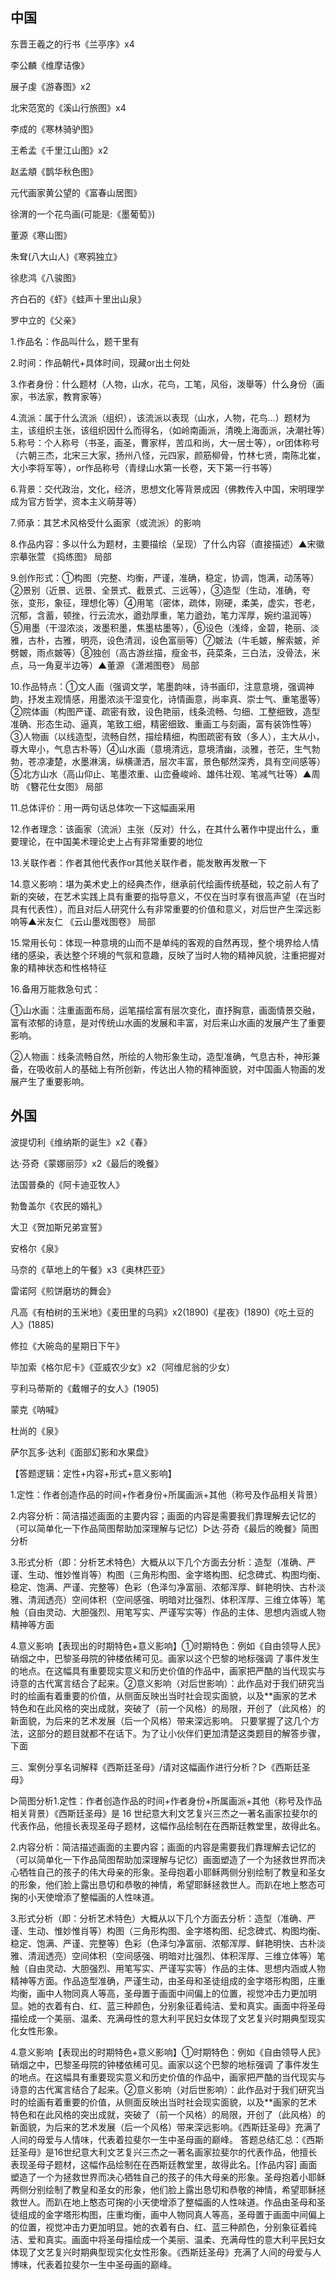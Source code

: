 ## 中国
东晋王羲之的行书《兰亭序》x4

李公麟《维摩诘像》

展子虔《游春图》x2

北宋范宽的《溪山行旅图》x4

李成的《寒林骑驴图》

王希孟《千里江山图》x2

赵孟頫《鹊华秋色图》

元代画家黄公望的《富春山居图》

徐渭的一个花鸟画(可能是:《墨葡萄》)

董源《寒山图》

朱耷(八大山人)《寒鸦独立》

徐悲鸿《八骏图》

齐白石的《虾》《蛙声十里出山泉》

罗中立的《父亲》

1.作品名：作品叫什么，题干里有

2.时间：作品朝代+具体时间，现藏or出土何处

3.作者身份：什么题材（人物，山水，花鸟，工笔，风俗，泼舉等）什么身份（画家，书法家，教育家等）

4.流派：属于什么流派（组织），该流派以表现（山水，人物，花鸟…）题材为主，该组织主张，该组织因什么而得名，（如岭南画派，清晚上海面派，决潮社等）5.称号：个人称号（书圣，画圣，曹家样，苦瓜和尚，大一居士等），or团体称号（六朝三杰，北宋三大家，扬州八怪，元四家，颜筋柳骨，竹林七贤，南陈北崔，大小李将军等），or作品称号（青绿山水第一长卷，天下第一行书等）

6.背景：交代政治，文化，经济，思想文化等背景成因（佛教传入中国，宋明理学成为官方哲学，资本主义萌芽等）

7.师承：其艺术风格受什么画家（或流派）的影响

8.作品内容：多以什么为题材，主要描绘（呈现）了什么内容（直接描述）▲宋徽宗摹张萱 《捣练图》 局部

9.创作形式：①构图（完整、均衡，严谨，准确，稳定，协调，饱满，动荡等）②景别（近景、远景、全景式、截景式、三远等），③造型（生动，准确，夸张，变形，象征，理想化等）④用笔（密体，疏体，刚硬，柔美，虚实，苍老，沉郁，含蓄，顿挫，行云流水，遒劲厚重，笔力遒劲，笔力浑厚，婉约温润等）⑤用墨（干湿浓淡，泼墨积墨，焦墨枯墨等），⑥设色（浅绛，金碧，艳丽、淡雅，古朴，古雅，明亮，设色清润，设色富丽等）⑦皴法（牛毛皴，解索皴，斧劈皴，雨点皴等）⑧独创（高古游丝描，瘦金书，莼菜条，三白法，没骨法，米点，马一角夏半边等）▲董源 《潇湘图卷》 局部

10.作品特点：①文人画（强调文学，笔墨韵味，诗书画印，注意意境，强调神韵，抒发主观情感，用墨浓淡干湿变化，诗情画意，尚率真、崇士气、重笔墨等）②院体画（构图严谨、疏密有致，设色艳丽，线条流畅、匀细、工整细致，造型准确、形态生动、逼真，笔致工细，精密细致、重画工与刻画，富有装饰性等）③人物画（以线造型，流畅自然，描绘精细，构图疏密有致（多人），主大从小，尊大卑小，气息古朴等）④山水画（意境清远，意境清幽，淡雅，苍茫，生气勃勃，苍凉凄楚，水墨淋漓，纵横潇洒，层次丰富，景色郁然深秀，具有空间感等）⑤北方山水（高山仰止、笔墨浓重、山峦叠峻岭、雄伟壮观、笔减气壮等）▲周昉 《簪花仕女图》 局部

11.总体评价：用一两句话总体吹一下这幅画采用

12.作者理念：该画家（流派）主张（反对）什么，在其什么著作中提出什么，重要理论，在中国美术理论史上占有非常重要的地位

13.关联作者：作者其他代表作or其他关联作者，能发散再发散一下

14.意义影响：堪为美术史上的经典杰作，继承前代绘画传统基础，较之前人有了新的突破，在艺术实践上具有重要的指导意义，不仅在当时享有很高声望（在当时具有代表性），而且对后人研究什么有非常重要的价值和意义，对后世产生深远影响等▲米友仁 《云山墨戏图卷》 局部

15.常用长句：体现一种意境的山而不是单纯的客观的自然再现，整个境界给人情绪的感染，表达整个环境的气氛和意趣，反映了当时人物的精神风貌，注重把握对象的精神状态和性格特征

16.备用万能救急句式：

①山水画：注重画面布局，运笔描绘富有层次变化，直抒胸意，画面情景交融，富有浓郁的诗意，是对传统山水画的发展和丰富，对后来山水画的发展产生了重要影响。

②人物画：线条流畅自然，所绘的人物形象生动，造型准确，气息古朴，神形兼备，在吸收前人的基础上有所创新，传达出人物的精神面貌，对中国画人物画的发展产生了重要影响。

## 外国
波提切利《维纳斯的诞生》x2《春》

达·芬奇《蒙娜丽莎》x2《最后的晚餐》

法国普桑的《阿卡迪亚牧人》

勃鲁盖尔《农民的婚礼》

大卫《贺加斯兄弟宣誓》

安格尔《泉》

马奈的《草地上的午餐》x3《奥林匹亚》

雷诺阿《煎饼磨坊的舞会》

凡高《有柏树的玉米地》《麦田里的乌鸦》x2(1890)《星夜》(1890)《吃土豆的人》(1885)

修拉《大碗岛的星期日下午》

毕加索《格尔尼卡》《亚威农少女》x2（阿维尼翁的少女）

亨利马蒂斯的《戴帽子的女人》(1905)

蒙克《呐喊》

杜尚的《泉》

萨尔瓦多·达利《面部幻影和水果盘》

【答题逻辑：定性+内容+形式+意义影响】

1.定性：作者创造作品的时间+作者身份+所属画派+其他（称号及作品相关背景）

2.内容分析：简洁描述画面的主要内容；画面的内容是需要我们靠理解去记忆的（可以简单化一下作品简图帮助加深理解与记忆）▷达·芬奇《最后的晚餐》简图分析

3.形式分析（即：分析艺术特色）大概从以下几个方面去分析：造型（准确、严谨、生动、惟妙惟肖等）构图（三角形构图、金字塔构图、纪念碑式、构图均衡、稳定、饱满、严谨、完整等）色彩（色泽匀净富丽、浓郁浑厚、鲜艳明快、古朴淡雅、清润透亮）空间体积（空间感强、明暗对比强烈、体积浑厚、三维立体等）笔触（自由灵动、大胆强烈、用笔写实、严谨写实等）作品的主体、思想内涵或人物精神等方面

4.意义影响【表现出的时期特色+意义影响】①时期特色：例如《自由领导人民》硝烟之中，巴黎圣母院的钟楼依稀可见。画家以这个巴黎的地标强调 了事件发生的地点。在这幅具有重要现实意义和历史价值的作品中，画家把严酷的当代现实与诗意的古代寓言结合了起来。②意义影响（对后世影响）：此作品对于我们研究当时的绘画有着重要的价值，从侧面反映出当时社会现实面貌，以及**画家的艺术特色和在此风格的突出成就，突破了（前一个风格）的局限，开创了（此风格）的新面貌，为后来的艺术发展（后一个风格）带来深远影响。 只要掌握了这几个方法，这部分的题目就都不在话下。为了让小伙伴们更加清楚这类题目的解答步骤，下面

三、案例分享名词解释《西斯廷圣母》/请对这幅画作进行分析？▷《西斯廷圣母》                  

▷简图分析1.定性：作者创造作品的时间+作者身份+所属画派+其他（称号及作品相关背景）《西斯廷圣母》是 16 世纪意大利文艺复兴三杰之一著名画家拉斐尔的代表作品，他擅长表现圣母子题材，这幅作品绘制在在西斯廷教堂里，故得此名。

2.内容分析：简洁描述画面的主要内容；画面的内容是需要我们靠理解去记忆的（可以简单化一下作品简图帮助加深理解与记忆）画面塑造了一个为拯救世界而决心牺牲自己的孩子的伟大母亲的形象。圣母抱着小耶稣两侧分别绘制了教皇和圣女的形象，他们脸上露出恳切和恭敬的神情，希望耶稣拯救世人。而趴在地上憨态可掬的小天使增添了整幅画的人性味道。 

3.形式分析（即：分析艺术特色）大概从以下几个方面去分析：造型（准确、严谨、生动、惟妙惟肖等）构图（三角形构图、金字塔构图、纪念碑式、构图均衡、稳定、饱满、严谨、完整等）色彩（色泽匀净富丽、浓郁浑厚、鲜艳明快、古朴淡雅、清润透亮）空间体积（空间感强、明暗对比强烈、体积浑厚、三维立体等）笔触（自由灵动、大胆强烈、用笔写实、严谨写实等）作品的主体、思想内涵或人物精神等方面。作品造型准确，严谨生动，由圣母和圣徒组成的金字塔形构图，庄重均衡，画中人物同真人等高，圣母置于画面中间偏上的位置，视觉冲击力更加明显。她的衣着有白、红、蓝三种颜色，分别象征着纯洁、爱和真实。画面中将圣母描绘成一个美丽、温柔、充满母性的意大利平民妇女体现了文艺复兴时期典型现实化女性形象。

4.意义影响【表现出的时期特色+意义影响】①时期特色：例如《自由领导人民》硝烟之中，巴黎圣母院的钟楼依稀可见。画家以这个巴黎的地标强调 了事件发生的地点。在这幅具有重要现实意义和历史价值的作品中，画家把严酷的当代现实与诗意的古代寓言结合了起来。②意义影响（对后世影响）：此作品对于我们研究当时的绘画有着重要的价值，从侧面反映出当时社会现实面貌，以及**画家的艺术特色和在此风格的突出成就，突破了（前一个风格）的局限，开创了（此风格）的新面貌，为后来的艺术发展（后一个风格）带来深远影响。《西斯廷圣母》充满了人间的母爱与人情味，代表着拉斐尔一生中圣母画的巅峰。
答题总结汇总：《西斯廷圣母》是16世纪意大利文艺复兴三杰之一著名画家拉斐尔的代表作品，他擅长表现圣母子题材，这幅作品绘制在在西斯廷教堂里，故得此名。[作品内容] 画面塑造了一个为拯救世界而决心牺牲自己的孩子的伟大母亲的形象。圣母抱着小耶稣两侧分别绘制了教皇和圣女的形象，他们脸上露出恳切和恭敬的神情，希望耶稣拯救世人。而趴在地上憨态可掬的小天使增添了整幅画的人性味道。作品由圣母和圣徒组成的金字塔形构图，庄重均衡，画中人物同真人等高，圣母置于画面中间偏上的位置，视觉冲击力更加明显。她的衣着有白、红、蓝三种颜色，分别象征着纯洁、爱和真实。画面中将圣母描绘成一个美丽、温柔、充满母性的意大利平民妇女体现了文艺复兴时期典型现实化女性形象。《西斯廷圣母》充满了人间的母爱与人博味，代表着拉斐尔一生中圣母画的巅峰。

